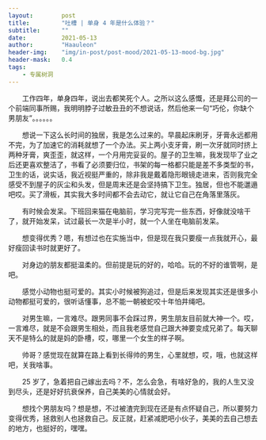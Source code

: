```yaml
---
layout:        post
title:         "吐槽 | 单身 4 年是什么体验？"
subtitle:      ""
date:          2021-05-13
author:        "Haauleon"
header-img:    "img/in-post/post-mood/2021-05-13-mood-bg.jpg"
header-mask:   0.4
tags:
    - 专属树洞
---
```


&emsp;&emsp;工作四年，单身四年，说出去都笑死个人。之所以这么感慨，还是拜公司的一个前端同事所赐，我明明脖子过敏丑丑的不想说话，然后他来一句“巧伦，你缺个男朋友”。。。。。。                   

&emsp;&emsp;想说一下这么长时间的独居，我是怎么过来的。早晨起床刷牙，牙膏永远都用不完，为了加速它的消耗就想了一个办法。买上两小支牙膏，刷一次牙就同时挤上两种牙膏，爽歪歪，就这样，一个月用完妥妥的。屋子的卫生嘛，我发现毕了业之后还更喜欢整洁了，书看了必须要归位，书架的每一格都只能是差不多类型的书，卫生的话，说实话，我近视挺严重的，除非我是戴着隐形眼镜走进来，否则我完全感受不到屋子的灰尘和头发，但是周末还是会坚持搞下卫生。独居，但也不能邋遢吧哎。买了滑板，其实我大多时间都不会去动它，就让它自己在角落里落灰。             

&emsp;&emsp;有时候会发呆。下班回来猫在电脑前，学习完写完一些东西，好像就没啥干了，就开始发呆，试过最长一次是半小时，就一个人坐在电脑前发呆。       

&emsp;&emsp;想变得优秀？嗯，有想过也在实施当中，但是现在我只要瘦一点我就开心，最好瘦回读书时就更好了。         

&emsp;&emsp;对身边的朋友都挺温柔的。但前提是玩的好的，哈哈。玩的不好的谁管啊，是吧。                  

&emsp;&emsp;感觉小动物也挺可爱的。其实小时候被狗追过，但是后来发现其实还是很多小动物都挺可爱的，很听话懂事，总不能一朝被蛇咬十年怕井绳吧。        

&emsp;&emsp;对男生嘛，一言难尽。跟男同事不会踩过界，男生朋友目前就大神一个。哎，一言难尽，就是不会跟男生相处，而且我老感觉自己跟大神要变成兄弟了。每天聊天不是特么的就是妈的卧槽，哎，哪里一个女生的样子啊。                           

&emsp;&emsp;帅哥？感觉现在就算在路上看到长得帅的男生，心里就想，哎，哦，也就这样吧，关我啥事。                      

&emsp;&emsp;25 岁了，急着把自己嫁出去吗？不，怎么会急，有啥好急的，我的人生又没到尽头，还是好好抗衰保养，自己美美的心情就会好。             

&emsp;&emsp;想找个男朋友吗？想是想，不过被渣完到现在还是有点怀疑自己，所以要努力变得优秀，拯救别人也拯救自己。反正就，赶紧减肥吧小伙子，美美的去自己想去的地方，也挺好的，嘿嘿。